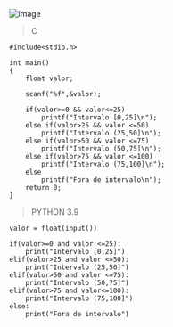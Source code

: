 ![image](https://github.com/lufffe/Beecrowd/assets/90646635/04dabfcc-ccd4-493b-b527-561585583a88)

>C

	#include<stdio.h>

	int main()
	{
		float valor;

		scanf("%f",&valor);

		if(valor>=0 && valor<=25)
			printf("Intervalo [0,25]\n");
		else if(valor>25 && valor <=50)
			printf("Intervalo (25,50]\n");
		else if(valor>50 && valor <=75)
			printf("Intervalo (50,75]\n");
		else if(valor>75 && valor <=100)
			printf("Intervalo (75,100]\n");
		else
			printf("Fora de intervalo\n");
	    return 0;
	}

>PYTHON 3.9

	valor = float(input())

	if(valor>=0 and valor <=25):   
	    print("Intervalo [0,25]")
	elif(valor>25 and valor <=50):    
	    print("Intervalo (25,50]")
	elif(valor>50 and valor <=75):    
	    print("Intervalo (50,75]")
	elif(valor>75 and valor<=100):    
	    print("Intervalo (75,100]")
	else:    
	    print("Fora de intervalo")
